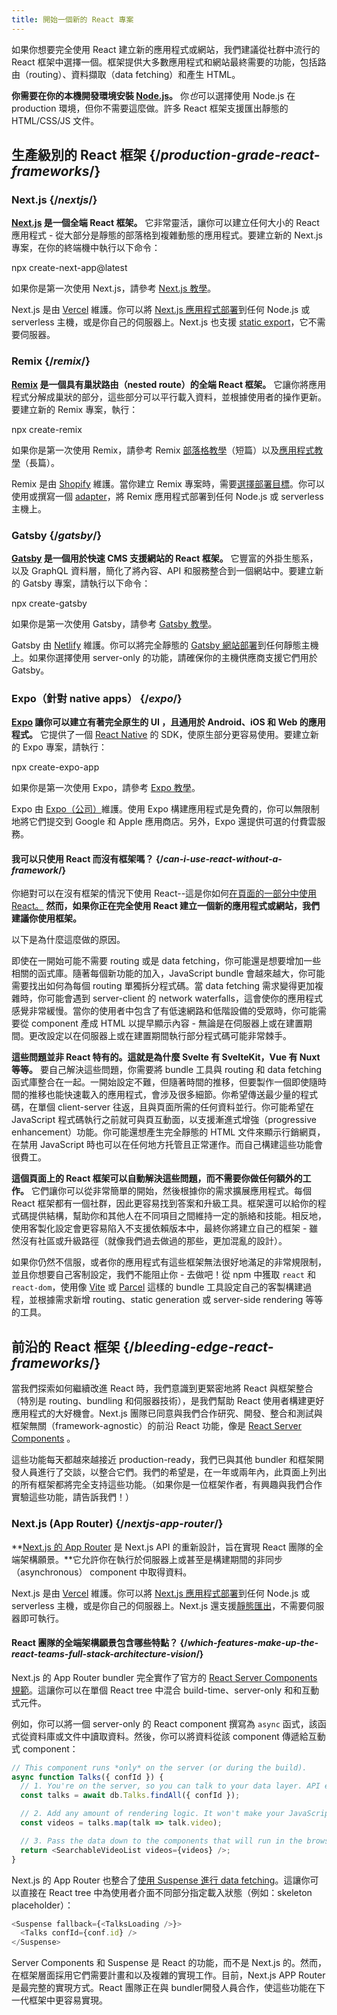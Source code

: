 ```yaml
---
title: 開始一個新的 React 專案
---
```


<Intro>

如果你想要完全使用 React 建立新的應用程式或網站，我們建議從社群中流行的 React 框架中選擇一個。框架提供大多數應用程式和網站最終需要的功能，包括路由（routing）、資料擷取（data fetching）和產生 HTML。

</Intro>

<Note>

**你需要在你的本機開發環境安裝 [Node.js](https://nodejs.org/en/)。** 你*也*可以選擇使用 Node.js 在 production 環境，但你不需要這麼做。許多 React 框架支援匯出靜態的 HTML/CSS/JS 文件。

</Note>

## 生產級別的 React 框架 {/*production-grade-react-frameworks*/}

### Next.js {/*nextjs*/}

**[Next.js](https://nextjs.org/) 是一個全端 React 框架。** 它非常靈活，讓你可以建立任何大小的 React 應用程式 - 從大部分是靜態的部落格到複雜動態的應用程式。要建立新的 Next.js 專案，在你的終端機中執行以下命令：

<TerminalBlock>
npx create-next-app@latest
</TerminalBlock>

如果你是第一次使用 Next.js，請參考 [Next.js 教學](https://nextjs.org/learn/foundations/about-nextjs)。

Next.js 是由 [Vercel](https://vercel.com/) 維護。你可以將 [Next.js 應用程式部署](https://nextjs.org/docs/app/building-your-application/deploying)到任何 Node.js 或 serverless 主機，或是你自己的伺服器上。Next.js 也支援 [static export](https://nextjs.org/docs/pages/building-your-application/deploying/static-exports)，它不需要伺服器。

### Remix {/*remix*/}

**[Remix](https://remix.run/) 是一個具有巢狀路由（nested route）的全端 React 框架。** 它讓你將應用程式分解成巢狀的部分，這些部分可以平行載入資料，並根據使用者的操作更新。要建立新的 Remix 專案，執行：

<TerminalBlock>
npx create-remix
</TerminalBlock>

如果你是第一次使用 Remix，請參考 Remix [部落格教學](https://remix.run/docs/en/main/tutorials/blog)（短篇）以及[應用程式教學](https://remix.run/docs/en/main/tutorials/jokes)（長篇）。

Remix 是由 [Shopify](https://www.shopify.com/) 維護。當你建立 Remix 專案時，需要[選擇部署目標](https://remix.run/docs/en/main/guides/deployment)。你可以使用或撰寫一個 [adapter](https://remix.run/docs/en/main/other-api/adapter)，將 Remix 應用程式部署到任何 Node.js 或 serverless 主機上。

### Gatsby {/*gatsby*/}

**[Gatsby](https://www.gatsbyjs.com/) 是一個用於快速 CMS 支援網站的 React 框架。** 它豐富的外掛生態系，以及 GraphQL 資料層，簡化了將內容、API 和服務整合到一個網站中。要建立新的 Gatsby 專案，請執行以下命令：

<TerminalBlock>
npx create-gatsby
</TerminalBlock>

如果你是第一次使用 Gatsby，請參考 [Gatsby 教學](https://www.gatsbyjs.com/docs/tutorial/)。

Gatsby 由 [Netlify](https://www.netlify.com/) 維護。你可以將完全靜態的 [Gatsby 網站部署](https://www.gatsbyjs.com/docs/how-to/previews-deploys-hosting)到任何靜態主機上。如果你選擇使用 server-only 的功能，請確保你的主機供應商支援它們用於 Gatsby。

### Expo（針對 native apps） {/*expo*/}

**[Expo](https://expo.dev/) 讓你可以建立有著完全原生的 UI ，且通用於 Android、iOS 和 Web 的應用程式。** 它提供了一個 [React Native](https://reactnative.dev/) 的 SDK，使原生部分更容易使用。要建立新的 Expo 專案，請執行：

<TerminalBlock>
npx create-expo-app
</TerminalBlock>

如果你是第一次使用 Expo，請參考 [Expo 教學](https://docs.expo.dev/tutorial/introduction/)。

Expo 由 [Expo（公司）](https://expo.dev/about)維護。使用 Expo 構建應用程式是免費的，你可以無限制地將它們提交到 Google 和 Apple 應用商店。另外，Expo 還提供可選的付費雲服務。

<DeepDive>

#### 我可以只使用 React 而沒有框架嗎？ {/*can-i-use-react-without-a-framework*/}

你絕對可以在沒有框架的情況下使用 React--這是你如何[在頁面的一部分中使用 React。](/learn/add-react-to-an-existing-project#using-react-for-a-part-of-your-existing-page) **然而，如果你正在完全使用 React 建立一個新的應用程式或網站，我們建議你使用框架。**

以下是為什麼這麼做的原因。

即使在一開始可能不需要 routing 或是 data fetching，你可能還是想要增加一些相關的函式庫。隨著每個新功能的加入，JavaScript bundle 會越來越大，你可能需要找出如何為每個 routing 單獨拆分程式碼。當 data fetching 需求變得更加複雜時，你可能會遇到 server-client 的 network waterfalls，這會使你的應用程式感覺非常緩慢。當你的使用者中包含了有低速網路和低階設備的受眾時，你可能需要從 component 產成 HTML 以提早顯示內容 - 無論是在伺服器上或在建置期間。更改設定以在伺服器上或在建置期間執行部分程式碼可能非常棘手。

**這些問題並非 React 特有的。這就是為什麼 Svelte 有 SvelteKit，Vue 有 Nuxt 等等。** 要自己解決這些問題，你需要將 bundle 工具與 routing 和 data fetching 函式庫整合在一起。一開始設定不難，但隨著時間的推移，但要製作一個即使隨時間的推移也能快速載入的應用程式，會涉及很多細節。你希望傳送最少量的程式碼，在單個 client-server 往返，且與頁面所需的任何資料並行。你可能希望在 JavaScript 程式碼執行之前就可與頁互動面，以支援漸進式增強（progressive enhancement）功能。你可能還想產生完全靜態的 HTML 文件來顯示行銷網頁，在禁用 JavaScript 時也可以在任何地方托管且正常運作。而自己構建這些功能會很費工。

**這個頁面上的 React 框架可以自動解決這些問題，而不需要你做任何額外的工作。** 它們讓你可以從非常簡單的開始，然後根據你的需求擴展應用程式。每個 React 框架都有一個社群，因此更容易找到答案和升級工具。框架還可以給你的程式碼提供結構，幫助你和其他人在不同項目之間維持一定的脈絡和技能。相反地，使用客製化設定會更容易陷入不支援依賴版本中，最終你將建立自己的框架 - 雖然沒有社區或升級路徑（就像我們過去做過的那些，更加混亂的設計）。

如果你仍然不信服，或者你的應用程式有這些框架無法很好地滿足的非常規限制，並且你想要自己客制設定，我們不能阻止你 - 去做吧！從 npm 中獲取 `react` 和`react-dom`，使用像 [Vite](https://vitejs.dev/) 或 [Parcel](https://parceljs.org/) 這樣的 bundle 工具設定自己的客製構建過程，並根據需求新增 routing、static generation 或 server-side rendering 等等的工具。
</DeepDive>

## 前沿的 React 框架 {/*bleeding-edge-react-frameworks*/}

當我們探索如何繼續改進 React 時，我們意識到更緊密地將 React 與框架整合（特別是 routing、bundling 和伺服器技術），是我們幫助 React 使用者構建更好應用程式的大好機會。Next.js 團隊已同意與我們合作研究、開發、整合和測試與框架無關（framework-agnostic）的前沿 React 功能，像是 [React Server Components](/blog/2023/03/22/react-labs-what-we-have-been-working-on-march-2023#react-server-components) 。

這些功能每天都越來越接近 production-ready，我們已與其他 bundler 和框架開發人員進行了交談，以整合它們。我們的希望是，在一年或兩年內，此頁面上列出的所有框架都將完全支持這些功能。（如果你是一位框架作者，有興趣與我們合作實驗這些功能，請告訴我們！）

### Next.js (App Router) {/*nextjs-app-router*/}

**[Next.js 的 App Router](https://nextjs.org/docs) 是 Next.js API 的重新設計，旨在實現 React 團隊的全端架構願景。**它允許你在執行於伺服器上或甚至是構建期間的非同步（asynchronous） component 中取得資料。

Next.js 是由 [Vercel](https://vercel.com/) 維護。你可以將 [Next.js 應用程式部署](https://nextjs.org/docs/deployment)到任何 Node.js 或 serverless 主機，或是你自己的伺服器上。Next.js 還支援[靜態匯出](https://nextjs.org/docs/app/building-your-application/deploying/static-exports)，不需要伺服器即可執行。

<DeepDive>

#### React 團隊的全端架構願景包含哪些特點？ {/*which-features-make-up-the-react-teams-full-stack-architecture-vision*/}

Next.js 的 App Router bundler 完全實作了官方的 [React Server Components 規範](https://github.com/reactjs/rfcs/blob/main/text/0188-server-components.md)。這讓你可以在單個 React tree 中混合 build-time、server-only 和和互動式元件。

例如，你可以將一個 server-only 的 React component 撰寫為 `async` 函式，該函式從資料庫或文件中讀取資料。然後，你可以將資料從該 component 傳遞給互動式 component：

```js
// This component runs *only* on the server (or during the build).
async function Talks({ confId }) {
  // 1. You're on the server, so you can talk to your data layer. API endpoint not required.
  const talks = await db.Talks.findAll({ confId });

  // 2. Add any amount of rendering logic. It won't make your JavaScript bundle larger.
  const videos = talks.map(talk => talk.video);

  // 3. Pass the data down to the components that will run in the browser.
  return <SearchableVideoList videos={videos} />;
}
```

Next.js 的 App Router 也整合了[使用 Suspense 進行 data fetching](/blog/2022/03/29/react-v18#suspense-in-data-frameworks)。這讓你可以直接在 React tree 中為使用者介面不同部分指定載入狀態（例如：skeleton placeholder）：

```js
<Suspense fallback={<TalksLoading />}>
  <Talks confId={conf.id} />
</Suspense>
```

Server Components 和 Suspense 是 React 的功能，而不是 Next.js 的。然而，在框架層面採用它們需要計畫和以及複雜的實現工作。目前，Next.js APP Router 是最完整的實現方式。React 團隊正在與 bundler開發人員合作，使這些功能在下一代框架中更容易實現。

</DeepDive>
